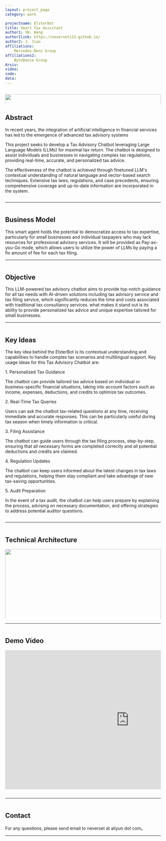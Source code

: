 ```yaml
---
layout: project_page
category: work

projectname: ElsterBot
title: Smart Tax Assistant
author1: YW. Wang
author1link: https://neverset123.github.io/
author2: J. Jiao
affiliations:
    Mercedes-Benz Group
affiliations2:
    ByteDance Group
Arxiv:
video: 
code: 
data: 
---
```


<div class="columns is-centered has-text-centered">
    <div class="column is-four-fifths">
        <p align="center">
            <img style="width: 100%" src="img/title.jpg" />
        </p>
    </div>
</div>
<!-- > Note: This is an example of a Jekyll-based project website template: [Github link](https://github.com/shunzh/project_website)-->
<!-- Using HTML to center the abstract -->
<div class="columns is-centered has-text-centered">
    <div class="column is-four-fifths">
        <h2>Abstract</h2>
        <div class="content has-text-justified">
<p>In recent years, the integration of artificial intelligence in financial services has led to the emergence of advanced tax advisory systems </p>
<p>This project seeks to develop a Tax Advisory Chatbot leveraging Large Language Models (LLMs) for maximal tax return.  The chatbot is designed to assist individuals and businesses in navigating complex tax regulations, providing real-time, accurate, and personalized tax advice.</p>
<p>The effectiveness of the chatbot is achieved through finetuned LLM's contextual understanding of natural language and vector-based search techniques. Extensive tax laws, regulations, and case precedents, ensuring comprehensive coverage and up-to-date information are incorporated in the system.</p>
        </div>
    </div>
</div>

---

<div class="columns is-centered has-text-centered">
    <div class="column is-four-fifths">
        <h2>Business Model</h2>
        <div class="content has-text-justified">
This smart agent holds the potential to democratize access to tax expertise, particularly for small businesses and individual taxpayers who may lack resources for professional advisory services. It will be provided as Pay-as-you-Go mode, which allows users to utilize the power of LLMs by paying a fix amount of fee for each tax filing. 
        </div>
    </div>
</div>

---

<div class="columns is-centered has-text-centered">
    <div class="column is-four-fifths">
        <h2>Objective</h2>
        <div class="content has-text-justified">
This LLM-powered tax advisory chatbot aims to provide top-notch guidance for all tax needs with AI-driven solutions including tax advisory service and tax filing service, which significantly reduces the time and costs associated with traditional tax consultancy services. 
what makes it stand out is its ability to provide personalized tax advice and unique expertise tailored for small businesses.
        </div>
    </div>
</div>

---

<div class="columns is-centered has-text-centered">
    <div class="column is-four-fifths">
        <h2>Key Ideas</h2>
        <div class="content has-text-justified">
<p>The key idea behind the ElsterBot is its contextual understanding and capabilities to handle complex tax scenarios and multilingual support. Key usage ideas for this Tax Advisory Chatbot are:</p>

<p>1. Personalized Tax Guidance</p>
<p>The chatbot can provide tailored tax advice based on individual or business-specific financial situations, taking into account factors such as income, expenses, deductions, and credits to optimize tax outcomes.</p>
<p>2. Real-Time Tax Queries</p>
<p>Users can ask the chatbot tax-related questions at any time, receiving immediate and accurate responses. This can be particularly useful during tax season when timely information is critical.</p>
<p>3. Filing Assistance</p>
<p>The chatbot can guide users through the tax filing process, step-by-step, ensuring that all necessary forms are completed correctly and all potential deductions and credits are claimed.</p>
<p>4. Regulation Updates</p>
<p>The chatbot can keep users informed about the latest changes in tax laws and regulations, helping them stay compliant and take advantage of new tax-saving opportunities.</p>
<p>5. Audit Preparation</p>
<p>In the event of a tax audit, the chatbot can help users prepare by explaining the process, advising on necessary documentation, and offering strategies to address potential auditor questions.</p>
        </div>
    </div>
</div>

---

<div class="columns is-centered has-text-centered">
    <div class="column is-four-fifths">
        <h2>Technical Architecture</h2>
        <p align="center">
            <img style="width: 100%" src="img/structure.png" />
        </p>
        <div class="content has-text-justified">
<p>1. Tax Regulation Data Ingestion: clean and preprocess tax regulation data with fine tuned LLM model and store final embeddings in vector database</p>
<p>2. Tax Query Embedding: Extract and convert german ELSTER query with specific LLM model</p>
<p>3. Query Augmentation: Retrive additional context from vector database and combined with original query for users</p>
<p>4. User Interaction: users are able to select best-fit tax response , which will be further optimized with LLM for tax submission.</p>
        </div>
    </div>
</div>

---

<div class="columns is-centered has-text-centered">
    <div class="column is-four-fifths">
        <h2>Demo Video</h2>
        <p align="center"><iframe width="800" height="450" src="https://www.youtube.com/embed/_tLK0vW2Y78?si=JFRXep9HFeF-ttik" frameborder="0" allowfullscreen></iframe></p>
    </div>
</div>

---

<div class="columns is-centered has-text-centered">
    <div class="column is-four-fifths">
        <h2>Contact</h2>
        <div class="content has-text-justified">
For any questions, please send email to neverset at aliyun dot com。
        </div>
    </div>
</div>

---
